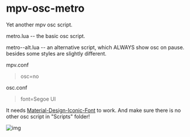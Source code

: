 # mpv-osc-metro
Yet another mpv osc script.

metro.lua       -- the basic osc script.

metro--alt.lua  -- an alternative script, which ALWAYS show osc on pause. besides some styles are slightly different.

mpv.conf

> osc=no

osc.conf

> font=Segoe UI

It needs [Material-Design-Iconic-Font](https://zavoloklom.github.io/material-design-iconic-font/) to work. And make sure there is no other osc script in "Scripts" folder!

![img](https://github.com/maoiscat/mpv-osc-metro/blob/main/preview.png)
